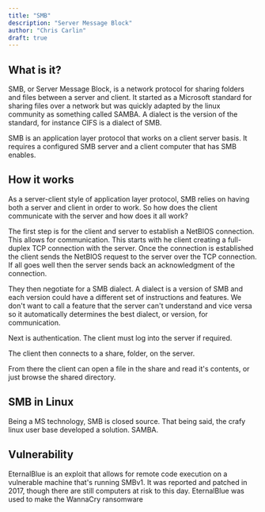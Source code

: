 ```yaml
---
title: "SMB"
description: "Server Message Block"
author: "Chris Carlin"
draft: true
---
```


## What is it?

SMB, or Server Message Block, is a network protocol for sharing folders and files between a server and client. It started as a Microsoft standard for sharing files over a network but was quickly adapted by the linux community as something called SAMBA. A dialect is the version of the standard, for instance CIFS is a dialect of SMB. 

SMB is an application layer protocol that works on a client server basis.
It requires a configured SMB server and a client computer that has SMB enables.

## How it works

As a server-client style of application layer protocol, SMB relies on having both a server and client in order to work. So how does the client communicate with the server and how does it all work?

The first step is for the client and server to establish a NetBIOS connection. This allows for communication. This starts with he client creating a full-duplex TCP connection with the server. Once the connection is established the client sends the NetBIOS request to the server over the TCP connection. If all goes well then the server sends back an acknowledgment of the connection. 

They then negotiate for a SMB dialect. A dialect is a version of SMB and each version could have a different set of instructions and features. We don't want to call a feature that the server can't understand and vice versa so it automatically determines the best dialect, or version, for communication.

Next is authentication. The client must log into the server if required.

The client then connects to a share, folder, on the server.

From there the client can open a file in the share and read it's contents, or just browse the shared directory.

## SMB in Linux

Being a MS technology, SMB is closed source. That being said, the crafy linux user base developed a solution. SAMBA.

## Vulnerability

EternalBlue is an exploit that allows for remote code execution on a vulnerable machine that's running SMBv1. It was reported and patched in 2017, though there are still computers at risk to this day. EternalBlue was used to make the WannaCry ransomware

